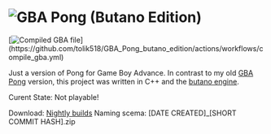 # ![GBA Pong](https://returnnull.de/images/pong_github.png) (Butano Edition)

[![Compiled GBA file](https://github.com/tolik518/GBA_Pong_butano_edition/actions/workflows/compile_gba.yml/badge.svg?)](https://github.com/tolik518/GBA_Pong_butano_edition/actions/workflows/compile_gba.yml)

Just a version of Pong for Game Boy Advance. In contrast to my old [GBA Pong](https://github.com/tolik518/GBA_Pong) version, this project was written in C++ and the [butano engine](https://github.com/GValiente/butano).

Curent State: Not playable!

Download: [Nightly builds](https://returnnull.de/github/GBA_Pong_butano_edition/) Naming scema: [DATE CREATED]_[SHORT COMMIT HASH].zip
